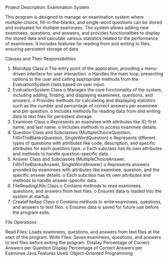 Project Description: Examination System

This program is designed to manage an examination system where multiple-choice, fill-in-the-blanks, and single-word questions can be stored and evaluated for multiple examinees. The system allows adding new examinees, questions, and answers, and provides functionalities to display the stored data and calculate various statistics related to the performance of examinees. It includes features for reading from and writing to files, ensuring persistent storage of data.

Classes and Their Responsibilities
1.	MainApp Class
o	The entry point of the application, providing a menu-driven interface for user interaction.
o	Handles the main loop, presenting options to the user and calling appropriate methods from the EvaluationSystem class based on user input.
2.	EvaluationSystem Class
o	Manages the core functionality of the system, including adding, finding, and displaying examinees, questions, and answers.
o	Provides methods for calculating and displaying statistics such as the number and percentage of correct answers per examinee and per question.
o	Includes methods for reading data from and writing data to text files for persistent storage.
3.	Examinee Class
o	Represents an examinee with attributes like ID, first name, and last name.
o	Includes methods to access examinee details.
4.	Question Class and Subclasses (MultipleChoiceQuestion, FillInTheBlanksQuestion, SingleWordQuestion)
o	Represents different types of questions with attributes like code, description, and specific attributes for each question type.
o	Each subclass has its own attributes and methods to handle question-specific data.
5.	Answer Class and Subclasses (MultipleChoiceAnswer, FillInTheBlanksAnswer, SingleWordAnswer)
o	Represents answers provided by examinees with attributes like examinee, question, and the specific answer details.
o	Each subclass has its own attributes and methods to handle answer-specific data.
6.	FileReadingUtils Class
o	Contains methods to read examinees, questions, and answers from text files.
o	Ensures data is loaded into the system at startup.
7.	CreateFileApp Class
o	Contains methods to write examinees, questions, and answers to text files.
o	Ensures data is saved for future use before the program exits.

File Operations

Read Files: Loads examinees, questions, and answers from text files at the start of the program.
Write Files: Saves examinees, questions, and answers to text files before exiting the program.
Display Percentage of Correct Answers per Question
Display Percentage of Correct Answers per Examinee
Java Features Used: Object-Oriented Programming
